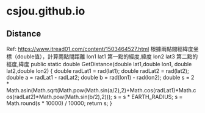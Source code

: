 # csjou.github.io
## Distance 
Ref: https://www.itread01.com/content/1503464527.html
根據兩點間經緯度坐標（double值），計算兩點間距離
lon1 lat1 第一點的經度,緯度
lon2 lat3 第二點的經度,緯度
public static double GetDistance(double lat1,double lon1, double lat2,double lon2)
{
double radLat1 = rad(lat1);
double radLat2 = rad(lat2);
double a = radLat1 - radLat2;
double b = rad(lon1) - rad(lon2);
double s = 2 * Math.asin(Math.sqrt(Math.pow(Math.sin(a/2),2)+Math.cos(radLat1)*Math.cos(radLat2)*Math.pow(Math.sin(b/2),2)));
s = s * EARTH_RADIUS;
s = Math.round(s * 10000) / 10000;
return s;
}
